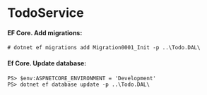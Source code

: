 # TodoService
  
#### EF Core. Add migrations:
``` 
# dotnet ef migrations add Migration0001_Init -p ..\Todo.DAL\
```

#### Ef Core. Update database:
``` 
PS> $env:ASPNETCORE_ENVIRONMENT = 'Development'
PS> dotnet ef database update -p ..\Todo.DAL\
```
